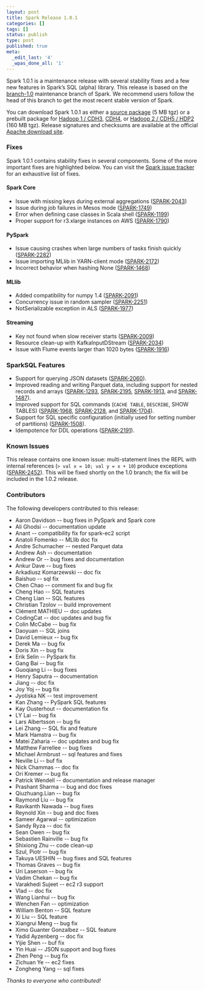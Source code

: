 ```yaml
---
layout: post
title: Spark Release 1.0.1
categories: []
tags: []
status: publish
type: post
published: true
meta:
  _edit_last: '4'
  _wpas_done_all: '1'
---
```


Spark 1.0.1 is a maintenance release with several stability fixes and a few new features in Spark’s SQL (alpha) library. This release is based on the [branch-1.0](https://github.com/apache/spark/tree/branch-1.0) maintenance branch of Spark. We recommend users follow the head of this branch to get the most recent stable version of Spark.

You can download Spark 1.0.1 as either a 
<a href="http://d3kbcqa49mib13.cloudfront.net/spark-1.0.1.tgz" onClick="trackOutboundLink(this, 'Release Download Links', 'cloudfront_spark-1.0.1.tgz'); return false;">source package</a>
(5 MB tgz) or a prebuilt package for 
<a href="http://d3kbcqa49mib13.cloudfront.net/spark-1.0.1-bin-hadoop1.tgz" onClick="trackOutboundLink(this, 'Release Download Links', 'cloudfront_spark-1.0.1-bin-hadoop1.tgz'); return false;">Hadoop 1 / CDH3</a>, 
<a href="http://d3kbcqa49mib13.cloudfront.net/spark-1.0.1-bin-cdh4.tgz" onClick="trackOutboundLink(this, 'Release Download Links', 'cloudfront_spark-1.0.1-bin-cdh4.tgz'); return false;">CDH4</a>, or
<a href="http://d3kbcqa49mib13.cloudfront.net/spark-1.0.1-bin-hadoop2.tgz" onClick="trackOutboundLink(this, 'Release Download Links', 'cloudfront_spark-1.0.1-bin-hadoop2.tgz'); return false;">Hadoop 2 / CDH5 / HDP2</a>
(160 MB tgz). Release signatures and checksums are available at the official [Apache download site](http://www.apache.org/dist/spark/spark-1.0.1/).

### Fixes
Spark 1.0.1 contains stability fixes in several components. Some of the more important fixes are highlighted below. You can visit the [Spark issue tracker](http://s.apache.org/5zh) for an exhaustive list of fixes.

#### Spark Core
 - Issue with missing keys during external aggregations ([SPARK-2043](https://issues.apache.org/jira/browse/SPARK-2043))
 - Issue during job failures in Mesos mode ([SPARK-1749](https://issues.apache.org/jira/browse/SPARK-1749))
 - Error when defining case classes in Scala shell ([SPARK-1199](https://issues.apache.org/jira/browse/SPARK-1199))
 - Proper support for r3.xlarge instances on AWS ([SPARK-1790](https://issues.apache.org/jira/browse/SPARK-1790))

#### PySpark
 - Issue causing crashes when large numbers of tasks finish quickly ([SPARK-2282](https://issues.apache.org/jira/browse/SPARK-2282))
 - Issue importing MLlib in YARN-client mode ([SPARK-2172](https://issues.apache.org/jira/browse/SPARK-2172))
 - Incorrect behavior when hashing None ([SPARK-1468](https://issues.apache.org/jira/browse/SPARK-1468))
 
#### MLlib
 - Added compatibility for numpy 1.4 ([SPARK-2091](https://issues.apache.org/jira/browse/SPARK-2091))
 - Concurrency issue in random sampler ([SPARK-2251](https://issues.apache.org/jira/browse/SPARK-2251))
 - NotSerializable exception in ALS ([SPARK-1977](https://issues.apache.org/jira/browse/SPARK-1977))

#### Streaming
 - Key not found when slow receiver starts ([SPARK-2009](https://issues.apache.org/jira/browse/SPARK-2009))
 - Resource clean-up with KafkaInputDStream ([SPARK-2034](https://issues.apache.org/jira/browse/SPARK-2034))
 - Issue with Flume events larger than 1020 bytes ([SPARK-1916](https://issues.apache.org/jira/browse/SPARK-1916))

### SparkSQL Features
 - Support for querying JSON datasets ([SPARK-2060](https://issues.apache.org/jira/browse/SPARK-2060)).
 - Improved reading and writing Parquet data, including support for nested records and arrays ([SPARK-1293](https://issues.apache.org/jira/browse/SPARK-1293), [SPARK-2195](https://issues.apache.org/jira/browse/SPARK-2195), [SPARK-1913](https://issues.apache.org/jira/browse/SPARK-1913), and [SPARK-1487](https://issues.apache.org/jira/browse/SPARK-1487)).
 - Improved support for SQL commands (`CACHE TABLE`, `DESCRIBE`, SHOW TABLES) ([SPARK-1968](https://issues.apache.org/jira/browse/SPARK-1968), [SPARK-2128](https://issues.apache.org/jira/browse/SPARK-2128), and [SPARK-1704](https://issues.apache.org/jira/browse/SPARK-1704)).
 - Support for SQL specific configuration (initially used for setting number of partitions) ([SPARK-1508](https://issues.apache.org/jira/browse/SPARK-1508)).
 - Idempotence for DDL operations ([SPARK-2191](https://issues.apache.org/jira/browse/SPARK-2191)).

### Known Issues
This release contains one known issue: multi-statement lines the REPL with internal references (`> val x = 10; val y = x + 10`) produce exceptions ([SPARK-2452](https://issues.apache.org/jira/browse/SPARK-2452)). This will be fixed shortly on the 1.0 branch; the fix will be included in the 1.0.2 release.

### Contributors
The following developers contributed to this release:

 * Aaron Davidson -- bug fixes in PySpark and Spark core
 * Ali Ghodsi -- documentation update
 * Anant -- compatibility fix for spark-ec2 script
 * Anatoli Fomenko -- MLlib doc fix
 * Andre Schumacher -- nested Parquet data
 * Andrew Ash -- documentation
 * Andrew Or -- bug fixes and documentation
 * Ankur Dave -- bug fixes
 * Arkadiusz Komarzewski -- doc fix
 * Baishuo -- sql fix
 * Chen Chao -- comment fix and bug fix
 * Cheng Hao -- SQL features
 * Cheng Lian -- SQL features
 * Christian Tzolov -- build improvement
 * Clément MATHIEU -- doc updates 
 * CodingCat -- doc updates and bug fix 
 * Colin McCabe -- bug fix
 * Daoyuan -- SQL joins
 * David Lemieux -- bug fix
 * Derek Ma -- bug fix
 * Doris Xin -- bug fix
 * Erik Selin -- PySpark fix
 * Gang Bai -- bug fix
 * Guoqiang Li -- bug fixes
 * Henry Saputra -- documentation
 * Jiang -- doc fix
 * Joy Yoj -- bug fix
 * Jyotiska NK -- test improvement
 * Kan Zhang -- PySpark SQL features
 * Kay Ousterhout -- documentation fix
 * LY Lai -- bug fix
 * Lars Albertsson -- bug fix 
 * Lei Zhang -- SQL fix and feature
 * Mark Hamstra -- bug fix
 * Matei Zaharia -- doc updates and bug fix
 * Matthew Farrellee -- bug fixes
 * Michael Armbrust -- sql features and fixes
 * Neville Li -- buf fix
 * Nick Chammas -- doc fix
 * Ori Kremer -- bug fix
 * Patrick Wendell -- documentation and release manager
 * Prashant Sharma -- bug and doc fixes
 * Qiuzhuang.Lian -- bug fix
 * Raymond Liu -- bug fix
 * Ravikanth Nawada -- bug fixes
 * Reynold Xin  -- bug and doc fixes
 * Sameer Agarwal -- optimization
 * Sandy Ryza -- doc fix
 * Sean Owen -- bug fix
 * Sebastien Rainville -- bug fix
 * Shixiong Zhu -- code clean-up
 * Szul, Piotr -- bug fix
 * Takuya UESHIN -- bug fixes and SQL features
 * Thomas Graves -- bug fix 
 * Uri Laserson -- bug fix
 * Vadim Chekan -- bug fix
 * Varakhedi Sujeet -- ec2 r3 support
 * Vlad -- doc fix
 * Wang Lianhui -- bug fix
 * Wenchen Fan -- optimization
 * William Benton -- SQL feature
 * Xi Liu -- SQL feature
 * Xiangrui Meng -- bug fix
 * Ximo Guanter Gonzalbez -- SQL feature
 * Yadid Ayzenberg -- doc fix
 * Yijie Shen -- buf fix
 * Yin Huai -- JSON support and bug fixes
 * Zhen Peng -- bug fix
 * Zichuan Ye -- ec2 fixes
 * Zongheng Yang  -- sql fixes

_Thanks to everyone who contributed!_
